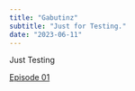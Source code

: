 ```yaml
---
title: "Gabutinz"
subtitle: "Just for Testing."
date: "2023-06-11"
---
```


Just Testing 

[Episode 01](https://adb.gabutinz.workers.dev/0:/)

